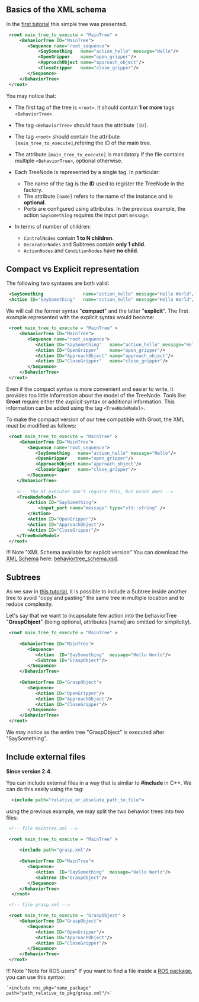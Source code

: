 
## Basics of the XML schema

In the [first tutorial](tutorial_01_first_tree.md) this simple tree
was presented.

``` XML
 <root main_tree_to_execute = "MainTree" >
     <BehaviorTree ID="MainTree">
        <Sequence name="root_sequence">
            <SaySomething   name="action_hello" message="Hello"/>
            <OpenGripper    name="open_gripper"/>
            <ApproachObject name="approach_object"/>
            <CloseGripper   name="close_gripper"/>
        </Sequence>
     </BehaviorTree>
 </root>
```

You may notice that:

- The first tag of the tree is `<root>`. It should contain __1 or more__ tags `<BehaviorTree>`.

- The tag `<BehaviorTree>` should have the attribute `[ID]`.

- The tag `<root>` should contain the attribute `[main_tree_to_execute]`,refering the ID of the main tree. 

- The attribute `[main_tree_to_execute]` is mandatory if the file contains multiple `<BehaviorTree>`, 
  optional otherwise.

- Each TreeNode is represented by a single tag. In particular:

     - The name of the tag is the __ID__ used to register the TreeNode in the factory.
     - The attribute `[name]` refers to the name of the instance and is __optional__.
     - Ports are configured using attributes. In the previous example, the action 
     `SaySomething` requires the input port `message`.

- In terms of number of children:

     - `ControlNodes` contain __1 to N children__.
     - `DecoratorNodes` and Subtrees contain __only 1 child__.
     - `ActionNodes` and `ConditionNodes` have __no child__. 
     

## Compact vs Explicit representation

The following two syntaxes are both valid:

``` XML
 <SaySomething               name="action_hello" message="Hello World"/>
 <Action ID="SaySomething"   name="action_hello" message="Hello World"/>
```

We will call the former syntax "__compact__" and the latter "__explicit__".
The first example represented with the explicit syntax would become:

``` XML
 <root main_tree_to_execute = "MainTree" >
     <BehaviorTree ID="MainTree">
        <Sequence name="root_sequence">
           <Action ID="SaySomething"   name="action_hello" message="Hello"/>
           <Action ID="OpenGripper"    name="open_gripper"/>
           <Action ID="ApproachObject" name="approach_object"/>
           <Action ID="CloseGripper"   name="close_gripper"/>
        </Sequence>
     </BehaviorTree>
 </root>
```

Even if the compact syntax is more convenient and easier to write, it provides 
too little information about the model of the TreeNode. Tools like __Groot__ require either
the _explicit_ syntax or additional information.
This information can be added using the tag `<TreeNodeModel>`.

To make the compact version of our tree compatible with Groot, the XML 
must be modified as follows:


``` XML
 <root main_tree_to_execute = "MainTree" >
     <BehaviorTree ID="MainTree">
        <Sequence name="root_sequence">
           <SaySomething   name="action_hello" message="Hello"/>
           <OpenGripper    name="open_gripper"/>
           <ApproachObject name="approach_object"/>
           <CloseGripper   name="close_gripper"/>
        </Sequence>
    </BehaviorTree>
	
	<!-- the BT executor don't require this, but Groot does --> 	
    <TreeNodeModel>
        <Action ID="SaySomething">
            <input_port name="message" type="std::string" />
        </Action>
        <Action ID="OpenGripper"/>
        <Action ID="ApproachObject"/>
        <Action ID="CloseGripper"/>      
    </TreeNodeModel>
 </root>
```

!!! Note "XML Schema available for explicit version"
    You can download the [XML Schema](https://www.w3schools.com/xml/schema_intro.asp) here:
    [behaviortree_schema.xsd](https://github.com/BehaviorTree/BehaviorTree.CPP/blob/master/behaviortree_schema.xsd).

## Subtrees

As we saw in [this tutorial](tutorial_06_subtree_ports.md), it is possible to include
a Subtree inside another tree to avoid "copy and pasting" the same tree in
multiple location and to reduce complexity.

Let's say that we want to incapsulate few action into the behaviorTree "__GraspObject__" 
(being optional, attributes [name] are omitted for simplicity).

``` XML  hl_lines="6"
 <root main_tree_to_execute = "MainTree" >
 
     <BehaviorTree ID="MainTree">
        <Sequence>
           <Action  ID="SaySomething"  message="Hello World"/>
           <Subtree ID="GraspObject"/>
        </Sequence>
     </BehaviorTree>
     
     <BehaviorTree ID="GraspObject">
        <Sequence>
           <Action ID="OpenGripper"/>
           <Action ID="ApproachObject"/>
           <Action ID="CloseGripper"/>
        </Sequence>
     </BehaviorTree>  
 </root>
```

We may notice as the entire tree "GraspObject" is executed after "SaySomething".

## Include external files

__Since version 2.4__.

You can include external files in a way that is similar to __#include <file>__ in C++.
We can do this easily using the tag:

``` XML
  <include path="relative_or_absolute_path_to_file">
``` 

using the previous example, we may split the two behavior trees into two files:


``` XML hl_lines="5"
 <!-- file maintree.xml -->

 <root main_tree_to_execute = "MainTree" >
	 
	 <include path="grasp.xml"/>
	 
     <BehaviorTree ID="MainTree">
        <Sequence>
           <Action  ID="SaySomething"  message="Hello World"/>
           <Subtree ID="GraspObject"/>
        </Sequence>
     </BehaviorTree>
  </root>
``` 

``` XML
 <!-- file grasp.xml -->

 <root main_tree_to_execute = "GraspObject" >
     <BehaviorTree ID="GraspObject">
        <Sequence>
           <Action ID="OpenGripper"/>
           <Action ID="ApproachObject"/>
           <Action ID="CloseGripper"/>
        </Sequence>
     </BehaviorTree>  
 </root>
```

!!! Note "Note for ROS users"
    If you want to find a file inside a [ROS package](http://wiki.ros.org/Packages), 
    you can use this syntax:
    
    `<include ros_pkg="name_package"  path="path_relative_to_pkg/grasp.xml"/>`



 





       

